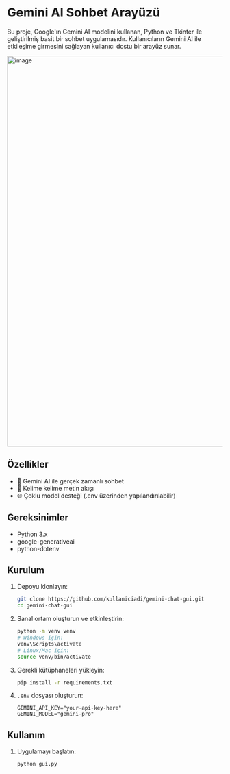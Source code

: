 # Gemini AI Sohbet Arayüzü

Bu proje, Google'ın Gemini AI modelini kullanan, Python ve Tkinter ile geliştirilmiş basit bir sohbet uygulamasıdır. Kullanıcıların Gemini AI ile etkileşime girmesini sağlayan kullanıcı dostu bir arayüz sunar.

<img width="912" alt="image" src="https://github.com/user-attachments/assets/176d8e23-d95f-4a1f-8159-747a3f801514" />


## Özellikler

- 🤖 Gemini AI ile gerçek zamanlı sohbet
- 💬 Kelime kelime metin akışı
- 🌐 Çoklu model desteği (.env üzerinden yapılandırılabilir)

## Gereksinimler

- Python 3.x
- google-generativeai
- python-dotenv

## Kurulum

1. Depoyu klonlayın:
   ```bash
   git clone https://github.com/kullaniciadi/gemini-chat-gui.git
   cd gemini-chat-gui
   ```

2. Sanal ortam oluşturun ve etkinleştirin:
   ```bash
   python -m venv venv
   # Windows için:
   venv\Scripts\activate
   # Linux/Mac için:
   source venv/bin/activate
   ```

3. Gerekli kütüphaneleri yükleyin:
   ```bash
   pip install -r requirements.txt
   ```

4. `.env` dosyası oluşturun:
   ```plaintext
   GEMINI_API_KEY="your-api-key-here"
   GEMINI_MODEL="gemini-pro"
   ```

## Kullanım

1. Uygulamayı başlatın:
   ```bash
   python gui.py
   ```
